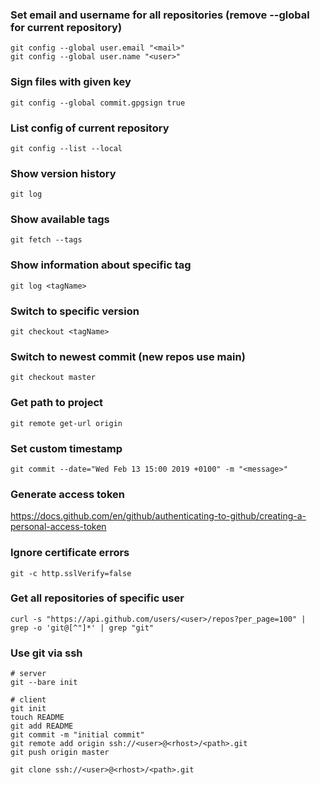 ### Set email and username for all repositories (remove --global for current repository)
```
git config --global user.email "<mail>"
git config --global user.name "<user>"
```

### Sign files with given key
```
git config --global commit.gpgsign true
```

### List config of current repository
```
git config --list --local
```

### Show version history
```
git log
```

### Show available tags
```
git fetch --tags
```

### Show information about specific tag
```
git log <tagName>
```

### Switch to specific version
```
git checkout <tagName>
```

### Switch to newest commit (new repos use main)
```
git checkout master
```

### Get path to project
```
git remote get-url origin
```

### Set custom timestamp
```
git commit --date="Wed Feb 13 15:00 2019 +0100" -m "<message>"
```

### Generate access token
https://docs.github.com/en/github/authenticating-to-github/creating-a-personal-access-token

### Ignore certificate errors
```
git -c http.sslVerify=false
```

### Get all repositories of specific user
```
curl -s "https://api.github.com/users/<user>/repos?per_page=100" | grep -o 'git@[^"]*' | grep "git"
```

### Use git via ssh
```
# server
git --bare init

# client
git init
touch README
git add README
git commit -m "initial commit"
git remote add origin ssh://<user>@<rhost>/<path>.git
git push origin master

git clone ssh://<user>@<rhost>/<path>.git
```

